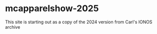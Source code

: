# mcapparelshow-2025
This site is starting out as a copy of the 2024 version from Carl's IONOS archive
